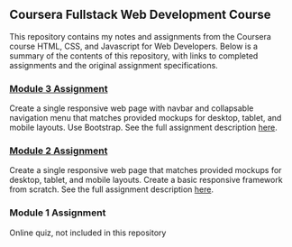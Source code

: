 ## Coursera Fullstack Web Development Course

This repository contains my notes and assignments from the Coursera course HTML, CSS, and Javascript for Web Developers. Below is a summary of the contents of this repository, with links to completed assignments and the original assignment specifications.

### [Module 3 Assignment](https://wright13.github.io/coursera-fullstack/module3-solution/)
Create a single responsive web page with navbar and collapsable navigation menu that matches provided mockups for desktop, tablet, and mobile layouts. Use Bootstrap.
See the full assignment description [here](https://github.com/jhu-ep-coursera/fullstack-course4/blob/master/assignments/assignment3/Assignment-3.md).

### [Module 2 Assignment](https://wright13.github.io/coursera-fullstack/module2-solution/)
Create a single responsive web page that matches provided mockups for desktop, tablet, and mobile layouts. Create a basic responsive framework from scratch.
See the full assignment description [here](https://github.com/jhu-ep-coursera/fullstack-course4/blob/master/assignments/assignment2/Assignment-2.md).

### Module 1 Assignment
Online quiz, not included in this repository
